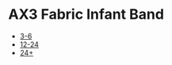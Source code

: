 # AX3 Fabric Infant Band 

* [3-6](3-6%20Month%20Technical%20Drawing.pdf)
* [12-24](12-24%20Months%20Technical%20Drawing.pdf)
* [24+](24%2BMonths%20Technical%20Drawing.pdf)

